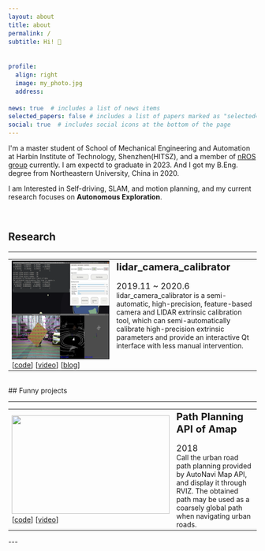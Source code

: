 ```yaml
---
layout: about
title: about
permalink: /
subtitle: Hi! 👏


profile:
  align: right
  image: my_photo.jpg
  address: 

news: true  # includes a list of news items
selected_papers: false # includes a list of papers marked as "selected={true}"
social: true  # includes social icons at the bottom of the page
---
```


I'm a master student of School of Mechanical Engineering and Automation at Harbin Institute of Technology, Shenzhen(HITSZ), and a member of [nROS group](http://nrs-lab.com/) currently. I am expectd to graduate in 2023. And I got my B.Eng. degree from Northeastern University, China in 2020.

I am Interested in Self-driving, SLAM, and motion planning, and my current research focuses on **Autonomous Exploration**.

<br/>

## Research

---
<table>
  <td  width="40%" style="vertical-align:middle;">
    <img height=200 width=320 src="assets/img/project/reasearch_calibration.assets/image-20220211130712041.png">
    <br/>
    [<a href="https://github.com/HITSZ-NRSL/lidar_camera_calibrator">code</a>]
    [<a href="https://youtu.be/uew143NcVQw">video</a>]
    [<a href="https://yanliang-wang.github.io/blog/2022/%E6%BF%80%E5%85%89%E9%9B%B7%E8%BE%BE%E5%92%8C%E7%9B%B8%E6%9C%BA%E7%9A%84%E5%A4%96%E5%8F%82%E6%A0%87%E5%AE%9A/">blog</a>]
  </td>
  <td width="55%" style="vertical-align:top;">
      <big><big><strong>lidar_camera_calibrator</strong></big></big><br/><br/>
      <big>2019.11 ~ 2020.6</big><br/>
      lidar_camera_calibrator is a semi-automatic, high-precision, feature-based camera and LIDAR extrinsic calibration tool, which can semi-automatically calibrate high-precision extrinsic parameters and provide an interactive Qt interface with less manual intervention.
  </td>
</table> 


<br/>
## Funny projects

---

<table>
  <td  width="40%" style="vertical-align:middle;">
    <img height=200 width=320 src="assets/img/project/path_planning_api/path_planning_api.png">
    <br/>
    [<a href="https://github.com/yanliang-wang/path_api_display">code</a>]
    [<a href="https://youtu.be/Dpgqhs1Kx4U">video</a>]
    <!-- [<a href="https://yanliang-wang.github.io/blog/2022/%E6%BF%80%E5%85%89%E9%9B%B7%E8%BE%BE%E5%92%8C%E7%9B%B8%E6%9C%BA%E7%9A%84%E5%A4%96%E5%8F%82%E6%A0%87%E5%AE%9A/">blog</a>] -->
  </td>
  <td width="55%" style="vertical-align:top;">
      <big><big><strong>Path Planning API of Amap</strong></big></big><br/><br/>
      <big>2018</big><br/>
      Call the urban road path planning provided by AutoNavi Map API, and display it through RVIZ. The obtained path may be used as a coarsely global path when navigating urban roads.
  </td>
</table> 
---